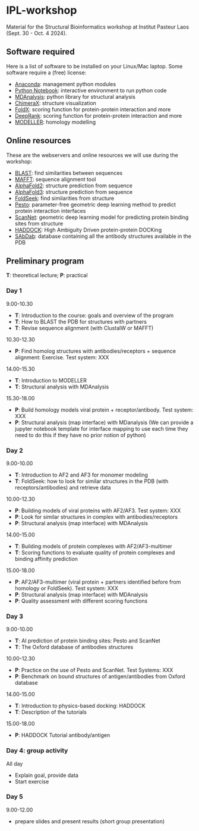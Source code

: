 # IPL-workshop
Material for the Structural Bioinformatics workshop at Institut Pasteur Laos (Sept. 30 - Oct. 4 2024).

## Software required
Here is a list of software to be installed on your Linux/Mac laptop.
Some software require a (free) license:

* [Anaconda](https://www.anaconda.com/): management python modules
* [Python Notebook](https://jupyter.org): interactive environment to run python code
* [MDAnalysis](https://www.mdanalysis.org/): python library for structural analysis
* [ChimeraX](https://www.cgl.ucsf.edu/chimerax/): structure visualization
* [FoldX](https://foldxsuite.crg.eu/): scoring function for protein-protein interaction and more
* [DeepRank](https://pypi.org/project/deeprank/): scoring function for protein-protein interaction and more 
* [MODELLER](https://salilab.org/modeller/): homology modelling

## Online resources
These are the webservers and online resources we will use during the workshop:
* [BLAST](https://blast.ncbi.nlm.nih.gov/Blast.cgi): find similarities between sequences 
* [MAFFT](https://mafft.cbrc.jp/alignment/server/index.html): sequence alignment tool
* [AlphaFold2](https://colab.research.google.com/github/sokrypton/ColabFold/blob/main/AlphaFold2.ipynb): structure prediction from sequence
* [AlphaFold3](https://alphafoldserver.com/about): structure prediction from sequence
* [FoldSeek](https://search.foldseek.com/search): find similarities from structure
* [Pesto](https://pesto.epfl.ch/): parameter-free geometric deep learning method to predict protein interaction interfaces
* [ScanNet](http://bioinfo3d.cs.tau.ac.il/ScanNet/): geometric deep learning model for predicting protein binding sites from structure 
* [HADDOCK](https://www.bonvinlab.org/education/HADDOCK24/HADDOCK24-antibody-antigen-basic/): High Ambiguity Driven protein-protein DOCKing
* [SAbDab](https://opig.stats.ox.ac.uk/webapps/sabdab-sabpred/sabdab): database containing all the antibody structures available in the PDB

## Preliminary program
**T**: theoretical lecture; **P**: practical

### Day 1
9.00-10.30
*   **T**:  Introduction to the course: goals and overview of the program
*   **T**:  How to BLAST the PDB for structures with partners
*   **T**:  Revise sequence alignment (with ClustalW or MAFFT)

10.30-12.30 
*   **P**: Find homolog structures with antibodies/receptors + sequence alignment: Exercise. Test system: XXX

14.00-15.30
*   **T**: Introduction to MODELLER
*   **T**: Structural analysis with MDAnalysis

15.30-18.00
*   **P**: Build homology models viral protein + receptor/antibody. Test system: XXX
*   **P**: Structural analysis (map interface) with MDanalysis (We can provide a jupyter notebook template for interface mapping to use each time they need to do this if they have no prior notion of python)

### Day 2
9.00-10.00 
*   **T**:  Introduction to AF2 and AF3 for monomer modeling
*   **T**:  FoldSeek: how to look for similar structures in the PDB (with receptors/antibodies) and retrieve data
 
10.00-12.30
*   **P**: Building models of viral proteins with AF2/AF3. Test system: XXX
*   **P**: Look for similar structures in complex with antibodies/receptors
*   **P**: Structural analysis (map interface) with MDAnalysis

14.00-15.00
*   **T**: Building models of protein complexes with AF2/AF3-multimer
*   **T**: Scoring functions to evaluate quality of protein complexes and binding affinity prediction

15.00-18.00
*   **P**: AF2/AF3-multimer (viral protein + partners identified before from homology or FoldSeek). Test system: XXX
*   **P**: Structural analysis (map interface) with MDAnalysis
*   **P**: Quality assessment with different scoring functions

### Day 3
9.00-10.00 
*    **T**: AI prediction of protein binding sites: Pesto and ScanNet
*    **T**: The Oxford database of antibodies structures

10.00-12.30
*    **P**: Practice on the use of Pesto and ScanNet. Test Systems: XXX
*    **P**: Benchmark on bound structures of antigen/antibodies from Oxford database

14.00-15.00
*    **T**:  Introduction to physics-based docking: HADDOCK
*    **T**:  Description of the tutorials

15.00-18.00
*   **P**: HADDOCK Tutorial antibody/antigen

### Day 4: group activity
All day
   * Explain goal, provide data
   * Start exercise
 
### Day 5
9.00-12.00
* prepare slides and present results (short group presentation)

